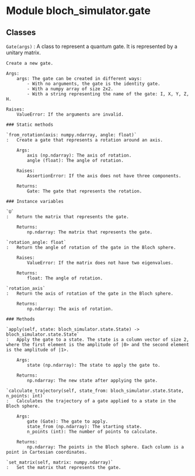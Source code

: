 Module bloch_simulator.gate
===========================

Classes
-------

`Gate(args)`
:   A class to represent a quantum gate. It is represented by a unitary matrix.
    
    Create a new gate.
    
    Args:
        args: The gate can be created in different ways:
            - With no arguments, the gate is the identity gate.
            - With a numpy array of size 2x2.
            - With a string representing the name of the gate: I, X, Y, Z, H.
    
    Raises:
        ValueError: If the arguments are invalid.

    ### Static methods

    `from_rotation(axis: numpy.ndarray, angle: float)`
    :   Create a gate that represents a rotation around an axis.
        
        Args:
            axis (np.ndarray): The axis of rotation.
            angle (float): The angle of rotation.
        
        Raises:
            AssertionError: If the axis does not have three components.
        
        Returns:
            Gate: The gate that represents the rotation.

    ### Instance variables

    `U`
    :   Return the matrix that represents the gate.
        
        Returns:
            np.ndarray: The matrix that represents the gate.

    `rotation_angle: float`
    :   Return the angle of rotation of the gate in the Bloch sphere.
        
        Raises:
            ValueError: If the matrix does not have two eigenvalues.
        
        Returns:
            float: The angle of rotation.

    `rotation_axis`
    :   Return the axis of rotation of the gate in the Bloch sphere.
        
        Returns:
            np.ndarray: The axis of rotation.

    ### Methods

    `apply(self, state: bloch_simulator.state.State) ‑> bloch_simulator.state.State`
    :   Apply the gate to a state. The state is a column vector of size 2, where the first element is the amplitude of |0> and the second element is the amplitude of |1>.
        
        Args:
            state (np.ndarray): The state to apply the gate to.
        
        Returns:
            np.ndarray: The new state after applying the gate.

    `calculate_trajectory(self, state_from: bloch_simulator.state.State, n_points: int)`
    :   Calculates the trajectory of a gate applied to a state in the Bloch sphere.
        
        Args:
            gate (Gate): The gate to apply.
            state_from (np.ndarray): The starting state.
            n_points (int): The number of points to calculate.
        
        Returns:
            np.ndarray: The points in the Bloch sphere. Each column is a point in Cartesian coordinates.

    `set_matrix(self, matrix: numpy.ndarray)`
    :   Set the matrix that represents the gate.